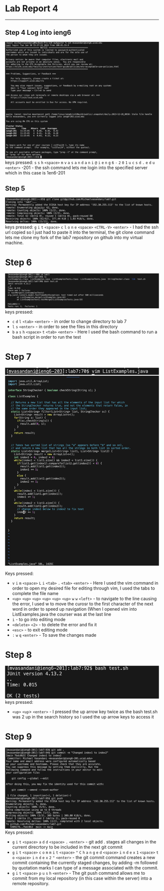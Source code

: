 # Lab Report 4
---
## Step 4 Log into ieng6
![Image](Step1.png)
keys pressed: `s` `s` `h` `<space>` `m` `v` `a` `s` `a` `n` `d` `a` `n` `i` `@` `i` `e` `n` `g` `6` `-` `2` `0` `1` `u` `c` `s` `d` `.` `e` `d` `u`  `<enter>` -201 - the ssh command lets me login into the specified server which in this case is 1en6-201

## Step 5
![Image](Step5.png)
keys pressed: `g` `i` `t` `<space>` `c` `l` `o` `n` `e` `<space>` `<CTRL-V>` `<enter>` - I had the ssh url copied so I just had to paste it into the terminal, the git clone command lets me clone my fork of the lab7 repository on github into my virtual machine.

# Step 6
![Image](Step6Actual.png)
keys pressed:
* `c` `d` `l` `<tab>` `<enter>` - in order to change directory to lab 7
* `l` `s` `<enter>` - in order to see the files in this directory
* `b` `a` `s` `h` `<space>` `t` `<tab>` `<enter>` - Here I used the bash command to run a bash script in order to run the test

# Step 7
![Image](Step71.png)
![Image](Step72.png)

Keys pressed:
* `v` `i` `m` `<space>` `L` `i` `<tab>` `.` `<tab>` `<enter>` - Here I used the vim command in order to open my desired file for editing through vim, I used the tabs to complete the file name
* `<up>` `<up>` `<up>` `<up>` `<up>` `<up>` `w` `w` `<left>` - to navigate to the line causing the error, I used w to move the curosr to the first character of the next word in order to speed up navigation (When I opened vim into ListExamples.java the courser was at the last line 
* `i` - to go into editing mode
* `<delete>` `<2>` - to delete the error and fix it
* `<esc>` - to exit editing mode 
* `:` `w` `q` `<enter>` - To save the changes made

# Step 8
![Image](Step8.png)
keys pressed:
* `<up>` `<up`> `<enter>` - I pressed the up arrow key twice as the bash test.sh was 2 up in the search history so I used the up arrow keys to access it

# Step 9
![Image](Step9.png)
Keys pressed:
* `g` `i` `t` `<space>` `a` `d` `d` `<space>` `.` `<enter>` - git add . stages all changes in the current direcrtory to be included in the next git commit
* `g` `i` `t` `<space>` `c` `o` `m` `m` `i` `t` `<space>` `"` `C` `h` `a` `n` `g` `e` `d` `<space>` `i` `n` `d` `e` `x` `1` `<space>` `t` `o` `<space>` `i` `n` `d` `e` `x` `2` `"` `<enter>` - the git commit command creates a new commit containing the currently staged changes, by adding -m followed by quotation marks I can type of a message associated with the commit.
* `g` `i` `t` `<space>` `p` `u` `s` `h` `<enter>` - The git push command allows me to commit from my local repository (in this case within the server) into a remote repository. 
